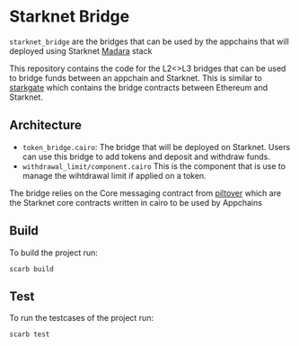 # Starknet Bridge
`starknet_bridge` are the bridges that can be used by the appchains that will deployed using Starknet [Madara](https://github.com/keep-starknet-strange/madara) stack

This repository contains the code for the L2<>L3 bridges that can be used to bridge funds between an appchain and Starknet. This is similar to [starkgate](https://github.com/starknet-io/starkgate-contracts) which contains the bridge contracts between Ethereum and Starknet.

## Architecture
- `token_bridge.cairo`: The bridge that will be deployed on Starknet. Users can use this bridge to add tokens and deposit and withdraw funds.
- `withdrawal_limit/component.cairo` This is the component that is use to manage the wihtdrawal limit if applied on a token.

The bridge relies on the Core messaging contract from [piltover](https://github.com/keep-starknet-strange/piltover) which are the Starknet core contracts written in cairo to be used by Appchains

## Build
To build the project run: 
```shell
scarb build
```

## Test
To run the testcases of the project run: 
```shell
scarb test
```
